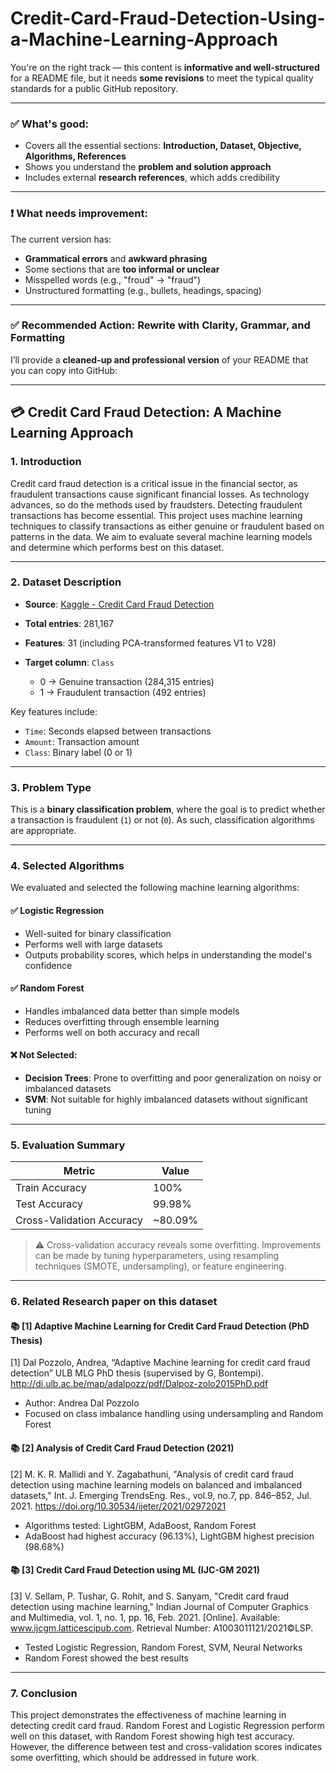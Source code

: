 # Credit-Card-Fraud-Detection-Using-a-Machine-Learning-Approach
You're on the right track — this content is **informative and well-structured** for a README file, but it needs **some revisions** to meet the typical quality standards for a public GitHub repository.

---

### ✅ What's good:

* Covers all the essential sections: **Introduction, Dataset, Objective, Algorithms, References**
* Shows you understand the **problem and solution approach**
* Includes external **research references**, which adds credibility

---

### ❗ What needs improvement:

The current version has:

* **Grammatical errors** and **awkward phrasing**
* Some sections that are **too informal or unclear**
* Misspelled words (e.g., "froud" → "fraud")
* Unstructured formatting (e.g., bullets, headings, spacing)

---

### ✅ Recommended Action: Rewrite with Clarity, Grammar, and Formatting

I’ll provide a **cleaned-up and professional version** of your README that you can copy into GitHub:

---

## 💳 Credit Card Fraud Detection: A Machine Learning Approach

### 1. Introduction

Credit card fraud detection is a critical issue in the financial sector, as fraudulent transactions cause significant financial losses. As technology advances, so do the methods used by fraudsters. Detecting fraudulent transactions has become essential. This project uses machine learning techniques to classify transactions as either genuine or fraudulent based on patterns in the data. We aim to evaluate several machine learning models and determine which performs best on this dataset.

---

### 2. Dataset Description

* **Source**: [Kaggle - Credit Card Fraud Detection](https://www.kaggle.com/datasets/mlg-ulb/creditcardfraud)
* **Total entries**: 281,167
* **Features**: 31 (including PCA-transformed features V1 to V28)
* **Target column**: `Class`

  * 0 → Genuine transaction (284,315 entries)
  * 1 → Fraudulent transaction (492 entries)

Key features include:

* `Time`: Seconds elapsed between transactions
* `Amount`: Transaction amount
* `Class`: Binary label (0 or 1)

---

### 3. Problem Type

This is a **binary classification problem**, where the goal is to predict whether a transaction is fraudulent (`1`) or not (`0`). As such, classification algorithms are appropriate.

---

### 4. Selected Algorithms

We evaluated and selected the following machine learning algorithms:

#### ✅ Logistic Regression

* Well-suited for binary classification
* Performs well with large datasets
* Outputs probability scores, which helps in understanding the model's confidence

#### ✅ Random Forest

* Handles imbalanced data better than simple models
* Reduces overfitting through ensemble learning
* Performs well on both accuracy and recall

#### ❌ Not Selected:

* **Decision Trees**: Prone to overfitting and poor generalization on noisy or imbalanced datasets
* **SVM**: Not suitable for highly imbalanced datasets without significant tuning

---

### 5. Evaluation Summary

| Metric                    | Value    |
| ------------------------- | -------- |
| Train Accuracy            | 100%     |
| Test Accuracy             | 99.98%   |
| Cross-Validation Accuracy | \~80.09% |

> ⚠️ Cross-validation accuracy reveals some overfitting. Improvements can be made by tuning hyperparameters, using resampling techniques (SMOTE, undersampling), or feature engineering.

---

### 6. Related Research paper on this dataset

#### 📚 \[1] Adaptive Machine Learning for Credit Card Fraud Detection (PhD Thesis)
[1] Dal Pozzolo, Andrea, “Adaptive Machine learning for credit card fraud detection” ULB MLG PhD thesis (supervised by G, Bontempi). http://di.ulb.ac.be/map/adalpozz/pdf/Dalpoz-zolo2015PhD.pdf

* Author: Andrea Dal Pozzolo
* Focused on class imbalance handling using undersampling and Random Forest

#### 📚 \[2] Analysis of Credit Card Fraud Detection (2021)
[2] M. K. R. Mallidi and Y. Zagabathuni, "Analysis of credit card fraud detection using machine learning models on balanced and imbalanced datasets," Int. J. Emerging TrendsEng. Res., vol.9, no.7, pp. 846–852, Jul. 2021. https://doi.org/10.30534/ijeter/2021/02972021

* Algorithms tested: LightGBM, AdaBoost, Random Forest
* AdaBoost had highest accuracy (96.13%), LightGBM highest precision (98.68%)

#### 📚 \[3] Credit Card Fraud Detection using ML (IJC-GM 2021)
[3] V. Sellam, P. Tushar, G. Rohit, and S. Sanyam, "Credit card fraud detection using machine learning," Indian Journal of Computer Graphics and Multimedia, vol. 1, no. 1, pp. 16, Feb. 2021. [Online]. Available: www.ijcgm.latticescipub.com. Retrieval Number: A1003011121/2021©LSP.

* Tested Logistic Regression, Random Forest, SVM, Neural Networks
* Random Forest showed the best results

---

### 7. Conclusion

This project demonstrates the effectiveness of machine learning in detecting credit card fraud. Random Forest and Logistic Regression perform well on this dataset, with Random Forest showing high test accuracy. However, the difference between test and cross-validation scores indicates some overfitting, which should be addressed in future work.

